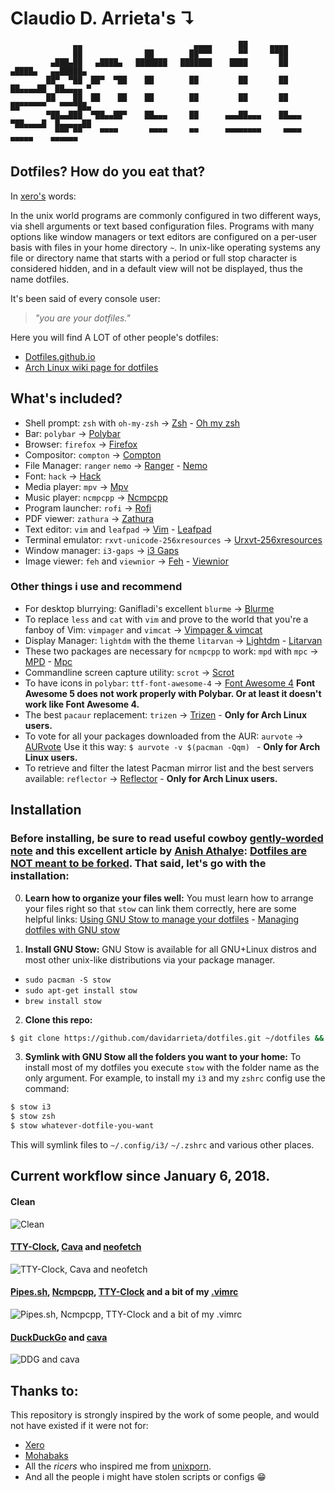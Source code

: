 # Claudio D. Arrieta's ↴

```
              ▄▄                         ▄▄▄▄      ██     ▄▄▄▄                         
              ██              ██        ██▀▀▀      ▀▀     ▀▀██                         
         ▄███▄██   ▄████▄   ███████   ███████    ████       ██       ▄████▄   ▄▄█████▄ 
        ██▀  ▀██  ██▀  ▀██    ██        ██         ██       ██      ██▄▄▄▄██  ██▄▄▄▄ ▀ 
        ██    ██  ██    ██    ██        ██         ██       ██      ██▀▀▀▀▀▀   ▀▀▀▀██▄ 
        ▀██▄▄███  ▀██▄▄██▀    ██▄▄▄     ██      ▄▄▄██▄▄▄    ██▄▄▄   ▀██▄▄▄▄█  █▄▄▄▄▄██ 
          ▀▀▀ ▀▀    ▀▀▀▀       ▀▀▀▀     ▀▀      ▀▀▀▀▀▀▀▀     ▀▀▀▀     ▀▀▀▀▀    ▀▀▀▀▀▀  
```

## Dotfiles? How do you eat that?

In [xero's](https://github.com/xero/dotfiles) words:

In the unix world programs are commonly configured in two different ways, via shell arguments or text based configuration files. 
Programs with many options like window managers or text editors are configured on a per-user basis with files in your home directory `~`. 
In unix-like operating systems any file or directory name that starts with a period or full stop character is considered hidden, and in a default view will not be displayed, thus the name dotfiles. 

It's been said of every console user: 
> _"you are your dotfiles."_


Here you will find A LOT of other people's dotfiles: 
* [Dotfiles.github.io](http://dotfiles.github.io/) 
* [Arch Linux wiki page for dotfiles](https://wiki.archlinux.org/index.php/Dotfiles)


## What's included?

* Shell prompt: `zsh` with `oh-my-zsh` → [Zsh](http://www.zsh.org/) - [Oh my zsh](https://github.com/robbyrussell/oh-my-zsh)
* Bar: `polybar` → [Polybar](https://github.com/jaagr/polybar/)
* Browser: `firefox` → [Firefox](https://www.mozilla.org/en-US/firefox/new/)
* Compositor: `compton` → [Compton](https://github.com/chjj/compton)
* File Manager: `ranger` `nemo` → [Ranger](https://github.com/ranger/ranger) - [Nemo](https://github.com/linuxmint/nemo)
* Font: `hack` → [Hack](https://github.com/source-foundry/Hack)
* Media player: `mpv` → [Mpv](https://github.com/mpv-player/mpv)
* Music player: `ncmpcpp` → [Ncmpcpp](https://github.com/arybczak/ncmpcpp)
* Program launcher: `rofi` → [Rofi](https://github.com/DaveDavenport/rofi)
* PDF viewer: `zathura` → [Zathura](https://github.com/pwmt/zathura)
* Text editor: `vim` and `leafpad` → [Vim](https://github.com/vim/vim) - [Leafpad](http://tarot.freeshell.org/leafpad/)
* Terminal emulator: `rxvt-unicode-256xresources` → [Urxvt-256xresources](https://aur.archlinux.org/packages/rxvt-unicode-256xresources/)
* Window manager: `i3-gaps` → [i3 Gaps](https://github.com/Airblader/i3)
* Image viewer: `feh` and `viewnior` → [Feh](https://github.com/derf/feh) - [Viewnior](https://github.com/hellosiyan/Viewnior)

### Other things i use and recommend

* For desktop blurrying: Ganifladi's excellent `blurme` → [Blurme](https://github.com/ganifladi/blurme)
* To replace `less` and `cat` with `vim` and prove to the world that you're a fanboy of Vim: `vimpager` and `vimcat` → [Vimpager & vimcat](https://github.com/rkitover/vimpager)
* Display Manager: `lightdm` with the theme `litarvan` → [Lightdm](https://freedesktop.org/wiki/Software/LightDM/) - [Litarvan](https://github.com/Litarvan/lightdm-webkit-theme-litarvan)
* These two packages are necessary for `ncmpcpp` to work: `mpd` with `mpc` → [MPD](https://github.com/MusicPlayerDaemon/MPD) - [Mpc](https://www.musicpd.org/clients/mpc/)
* Commandline screen capture utility: `scrot` → [Scrot](https://github.com/dreamer/scrot)
* To have icons in `polybar`: `ttf-font-awesome-4` → [Font Awesome 4](https://aur.archlinux.org/packages/ttf-font-awesome-4/) **Font Awesome 5 does not work properly with Polybar. Or at least it doesn't work like Font Awesome 4.**
* The best `pacaur` replacement: `trizen` → [Trizen](https://github.com/trizen/trizen) - **Only for Arch Linux users.**
* To vote for all your packages downloaded from the AUR: `aurvote` → [AURvote](https://github.com/archlinuxfr/aurvote) 
Use it this way: ```$ aurvote -v $(pacman -Qqm) ``` - **Only for Arch Linux users.**
* To retrieve and filter the latest Pacman mirror list and the best servers available: `reflector` → [Reflector](https://xyne.archlinux.ca/projects/reflector/) - **Only for Arch Linux users.**

## Installation

### Before installing, be sure to read useful cowboy [gently-worded note](https://github.com/cowboy/dotfiles#heed-this-critically-important-warning-before-you-install) and this excellent article by [Anish Athalye](https://github.com/anishathalye): [Dotfiles are NOT meant to be forked](http://www.anishathalye.com/2014/08/03/managing-your-dotfiles/). That said, let's go with the installation:

0. **Learn how to organize your files well:** You must learn how to arrange your files right so that `stow` can link them correctly, here are some helpful links:
[Using GNU Stow to manage your dotfiles](http://brandon.invergo.net/news/2012-05-26-using-gnu-stow-to-manage-your-dotfiles.html) - [Managing dotfiles with GNU stow](https://alexpearce.me/2016/02/managing-dotfiles-with-stow/)

1. **Install GNU Stow:** GNU Stow is available for all GNU+Linux distros and most other unix-like distributions via your package manager.

- `sudo pacman -S stow`
- `sudo apt-get install stow`
- `brew install stow`


2. **Clone this repo:**

```sh
$ git clone https://github.com/davidarrieta/dotfiles.git ~/dotfiles && cd ~/dotfiles
```

3. **Symlink with GNU Stow all the folders you want to your home:** To install most of my dotfiles you execute `stow` with the folder name as the only argument. 
For example, to install my `i3` and my `zshrc` config use the command:

```sh
$ stow i3 
$ stow zsh 
$ stow whatever-dotfile-you-want
```
This will symlink files to `~/.config/i3/` `~/.zshrc` and various other places.


## Current workflow since January 6, 2018.

#### Clean
![Clean](https://github.com/davidarrieta/dotfiles/blob/master/screenshots/2018-01-05-1515172280_screenshot_1360x768.png)

#### [TTY-Clock](https://github.com/xorg62/tty-clock), [Cava](https://github.com/karlstav/cava) and [neofetch](https://github.com/dylanaraps/neofetch)
![TTY-Clock, Cava and neofetch](https://github.com/davidarrieta/dotfiles/blob/master/screenshots/2018-01-05-1515171432_screenshot_1360x768.png)

#### [Pipes.sh](https://github.com/pipeseroni/pipes.sh), [Ncmpcpp](https://github.com/arybczak/ncmpcpp), [TTY-Clock](https://github.com/xorg62/tty-clock) and a bit of my [.vimrc](https://github.com/davidarrieta/dotfiles/blob/master/vim/.vimrc)
![Pipes.sh, Ncmpcpp, TTY-Clock and a bit of my .vimrc](https://github.com/davidarrieta/dotfiles/blob/master/screenshots/2018-01-05-1515171601_screenshot_1360x768.png)

#### [DuckDuckGo](www.duckduckgo.com) and [cava](https://github.com/karlstav/cava)
![DDG and cava](https://github.com/davidarrieta/dotfiles/blob/master/screenshots/2018-01-05-1515171832_screenshot_1360x768.png)


## Thanks to:

This repository is strongly inspired by the work of some people, and would not have existed if it were not for:

* [Xero](https://github.com/xero) 
* [Mohabaks](https://mohabaks.github.io/)
* All the *ricers* who inspired me from [unixporn](https://www.reddit.com/r/unixporn/).
* And all the people i might have stolen scripts or configs :grin:
